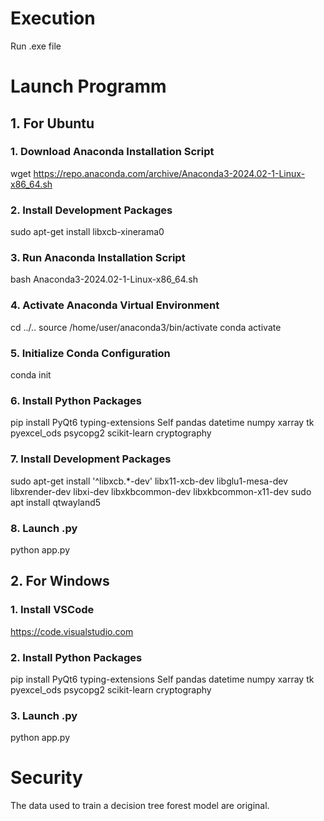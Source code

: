 # Execution

Run .exe file

# Launch Programm

## 1. For Ubuntu

### 1. Download Anaconda Installation Script

wget https://repo.anaconda.com/archive/Anaconda3-2024.02-1-Linux-x86_64.sh

### 2. Install Development Packages

sudo apt-get install libxcb-xinerama0

### 3. Run Anaconda Installation Script

bash Anaconda3-2024.02-1-Linux-x86_64.sh

### 4. Activate Anaconda Virtual Environment

cd ../..
source /home/user/anaconda3/bin/activate
conda activate

### 5. Initialize Conda Configuration

conda init

### 6. Install Python Packages

pip install PyQt6 typing-extensions Self pandas datetime numpy xarray tk pyexcel_ods psycopg2 scikit-learn cryptography

### 7. Install Development Packages

sudo apt-get install '^libxcb.*-dev' libx11-xcb-dev libglu1-mesa-dev libxrender-dev libxi-dev libxkbcommon-dev libxkbcommon-x11-dev
sudo apt install qtwayland5

### 8. Launch .py

python app.py

## 2. For Windows

### 1. Install VSCode

https://code.visualstudio.com

### 2. Install Python Packages

pip install PyQt6 typing-extensions Self pandas datetime numpy xarray tk pyexcel_ods psycopg2 scikit-learn cryptography

### 3. Launch .py

python app.py

# Security

The data used to train a decision tree forest model are original.